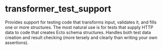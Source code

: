 # transformer_test_support
Provides support for testing code that transforms input, validates it, and fills one or more structures. The most natural use is for tests that supply HTTP data to code that creates Ecto schema structures. Handles both test data creation and result checking (more tersely and clearly than writing your own assertions). 
